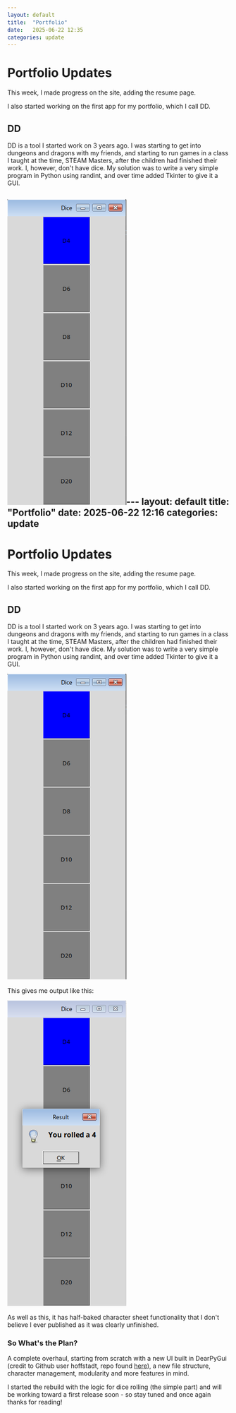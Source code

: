 ```yaml
---
layout: default
title:  "Portfolio"
date:   2025-06-22 12:35
categories: update
---
```

# Portfolio Updates

This week, I made progress on the site, adding the resume page.

I also started working on the first app for my portfolio, which I call DD.

## DD
DD is a tool I started work on 3 years ago. I was starting to get into dungeons and dragons with my friends, and starting to run games in a class I taught at the time, STEAM Masters, after the children had finished their work. I, however, don't have dice.
My solution was to write a very simple program in Python using randint, and over time added Tkinter to give it a GUI.

<img src="/assets/DDPic.png" alt="DD UI Screenshot">---
layout: default
title:  "Portfolio"
date:   2025-06-22 12:16
categories: update
---
# Portfolio Updates

This week, I made progress on the site, adding the resume page.

I also started working on the first app for my portfolio, which I call DD.

## DD
DD is a tool I started work on 3 years ago. I was starting to get into dungeons and dragons with my friends, and starting to run games in a class I taught at the time, STEAM Masters, after the children had finished their work. I, however, don't have dice.
My solution was to write a very simple program in Python using randint, and over time added Tkinter to give it a GUI.

<img src="/assets/DDPic.png">

This gives me output like this:

<img src="/assets/DDPic2.png">

As well as this, it has half-baked character sheet functionality that I don't believe I ever published as it was clearly unfinished.

### So What's the Plan?

A complete overhaul, starting from scratch with a new UI built in DearPyGui (credit to Github user hoffstadt, repo found <a href="https://github.com/hoffstadt/DearPyGui">here</a>), a new file structure, character management, modularity and more features in mind.

I started the rebuild with the logic for dice rolling (the simple part) and will be working toward a first release soon - so stay tuned and once again thanks for reading!
